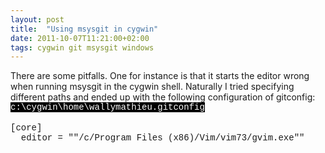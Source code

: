 ```yaml
---
layout: post
title:  "Using msysgit in cygwin"
date: 2011-10-07T11:21:00+02:00
tags: cygwin git msysgit windows
---
```


There are some pitfalls. One for instance is that it starts the editor wrong when running msysgit in the cygwin shell. Naturally I tried specifying different paths and ended up with the following configuration of gitconfig:<br><span class="Apple-style-span" style="background-color: black; color: white; font-family: 'Courier New', Courier, monospace;">c:\cygwin\home\wallymathieu\.gitconfig</span><br><br><span class="Apple-style-span" style="font-family: 'Courier New', Courier, monospace;">[core]</span><br><span class="Apple-style-span" style="font-family: 'Courier New', Courier, monospace;">  editor = "\"/c/Program Files (x86)/Vim/vim73/gvim.exe\""</span><br><br><div style="clear: both;"></div>